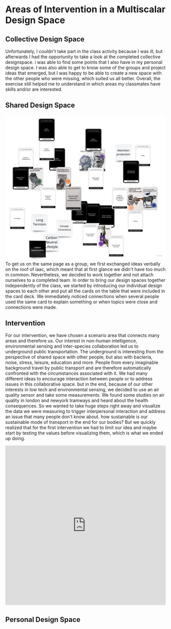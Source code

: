# Areas of Intervention in a Multiscalar Design Space

## Collective Design Space
Unfortunately, I couldn't take part in the class activity because I was ill, but afterwards I had the opportunity to take a look at the completed collective designspace. i was able to find some points that I also have in my personal design space. I was also able to get to know some of the groups and project ideas that emerged, but I was happy to be able to create a new space with the other people who were missing, which suited us all better. Overall, the exercise still helped me to understand in which areas my classmates have skills and/or are interested. 

## Shared Design Space
![](../../images/DesignStudio/Brainstorming-Frame.jpg)
To get us on the same page as a group, we first exchanged ideas verbally on the roof of iaac, which meant that at first glance we didn't have too much in common. Nevertheless, we decided to work together and not attach ourselves to a completed team. In order to bring our design spaces together independently of the class, we started by introducing our individual design spaces to each other and put all the cards on the table that were included in the card deck. We immediately noticed connections when several people used the same card to explain something or when topics were close and connections were made. 

## Intervention
For our intervention, we have chosen a scenario area that connects many areas and therefore us. Our interest in non-human intelligence, environmental sensing and inter-species collaboration led us to underground public transportation. The underground is interesting from the perspective of shared space with other people, but also with bacteria, noise, stress, leisure, education and more. People from every imaginable background travel by public transport and are therefore automatically confronted with the circumstances associated with it. We had many different ideas to encourage interaction between people or to address issues in this collaborative space. but in the end, because of our other interests in low tech and environmental sensing, we decided to use an air quality sensor and take some measurements. We found some studies on air quality in london and newyork tramways and heard about the health consequences. So we wanted to take huge steps right away and visualize the data we were measuring to trigger interpersonal interaction and address an issue that many people don't know about. how sustainable is our sustainable mode of transport in the end for our bodies? But we quickly realized that for the first intervention we had to limit our idea and maybe start by testing the values before visualizing them, which is what we ended up doing.

<iframe width="100%" height="500" src="https://www.youtube.com/embed/Ne5-GCfkPns?si=X3s68XgcQwe1-W4G" title="YouTube video player" frameborder="0" allow="accelerometer; autoplay; clipboard-write; encrypted-media; gyroscope; picture-in-picture; web-share" allowfullscreen></iframe>

## Personal Design Space

